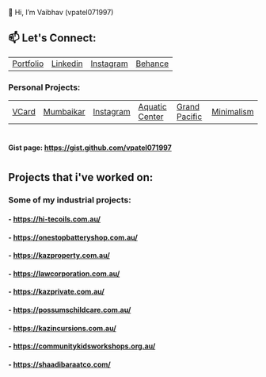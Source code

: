 👋 Hi, I’m Vaibhav (vpatel071997)

## 📫 Let's Connect:
| | | | |
|-|-|-|-|
| [Portfolio](https://vpatel.design) | [Linkedin]( https://www.linkedin.com/in/vaibhavpatel-info/) | [Instagram]( https://www.instagram.com/vpatel.design/) | [Behance](https://www.behance.net/vpatel071997/) |

### Personal Projects:
| | | | | | |
|-|-|-|-|-|-|
| [VCard](https://qri-card.vercel.app) | [Mumbaikar](https://mumbaikar.vercel.app/) | [Instagram]( https://www.instagram.com/vpatel.design/) | [Aquatic Center](https://aquatic-centre.vercel.app/) | [Grand Pacific](https://grand-pacific-drive.vercel.app/) | [Minimalism](https://minimalism-sigma.vercel.app/) |
<!---
vpatel071997/vpatel071997 is a ✨ special ✨ repository because its `README.md` (this file) appears on your GitHub profile.
You can click the Preview link to take a look at your changes.
--->
#
#### Gist page: https://gist.github.com/vpatel071997
#

## Projects that i've worked on:

### Some of my industrial projects:
#### - https://hi-tecoils.com.au/
#### - https://onestopbatteryshop.com.au/
#### - https://kazproperty.com.au/
#### - https://lawcorporation.com.au/
#### - https://kazprivate.com.au/
#### - https://possumschildcare.com.au/
#### - https://kazincursions.com.au/
#### - https://communitykidsworkshops.org.au/
#### - https://shaadibaraatco.com/
